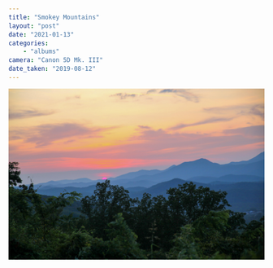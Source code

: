 ```yaml
---
title: "Smokey Mountains"
layout: "post" 
date: "2021-01-13"
categories: 
    - "albums"
camera: "Canon 5D Mk. III"
date_taken: "2019-08-12"
---
```


![smokeymtns](/images/smokeymtns.jpg)